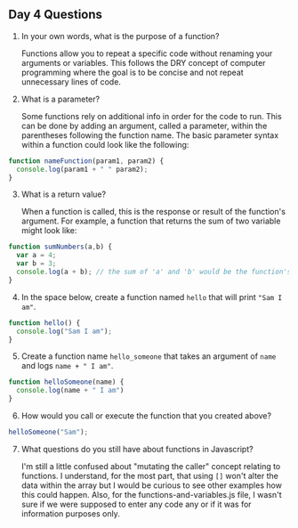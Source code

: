 ## Day 4 Questions

1. In your own words, what is the purpose of a function?

    Functions allow you to repeat a specific code without renaming your arguments or variables. This follows the DRY concept of computer programming where the goal is to be concise and not repeat unnecessary lines of code.

2. What is a parameter?

    Some functions rely on additional info in order for the code to run. This can be done by adding an argument, called a parameter, within the parentheses following the function name. The basic parameter syntax within a function could look like the following:
  ```javaScript
  function nameFunction(param1, param2) {
    console.log(param1 + " " param2);
  }
  ```
3. What is a return value?

    When a function is called, this is the response or result of the function's argument. For example, a function that returns the sum of two variable might look like:
  ```javaScript
  function sumNumbers(a,b) {
    var a = 4;
    var b = 3;
    console.log(a + b); // the sum of 'a' and 'b' would be the function's return value
  }
```

4. In the space below, create a function named `hello` that will print `"Sam I am"`.
```javaScript
function hello() {
  console.log("Sam I am");
}
```

5. Create a function name `hello_someone` that takes an argument of `name` and logs `name + " I am"`.
```javaScript
function helloSomeone(name) {
  console.log(name + " I am")
}
```
6. How would you call or execute the function that you created above?
```javaScript
helloSomeone("Sam");
```
7. What questions do you still have about functions in Javascript?

    I'm still a little confused about "mutating the caller" concept relating to functions. I understand, for the most part, that using `[]` won't alter the data within the array but I would be curious to see other examples how this could happen. Also, for the functions-and-variables.js file, I wasn't sure if we were supposed to enter any code any or if it was for information purposes only.
